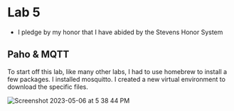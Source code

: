 # Lab 5
  - I pledge by my honor that I have abided by the Stevens Honor System

## Paho & MQTT

To start off this lab, like many other labs, I had to use homebrew to install a few packages. I installed mosquitto. I created a new virtual environment to download the specific files. 

![Screenshot 2023-05-06 at 5 38 44 PM](https://user-images.githubusercontent.com/98351265/236647592-b4c562ed-5da1-47e4-97b9-394f0bac9b18.png)
